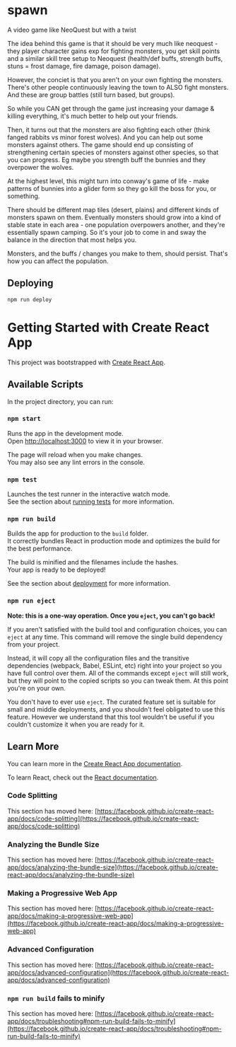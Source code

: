 # spawn
A video game like NeoQuest but with a twist


The idea behind this game is that it should be very much like neoquest - they player character gains exp for fighting monsters, you get skill points and a similar skill tree setup to Neoquest (health/def buffs, strength buffs, stuns = frost damage, fire damage, poison damage).

However, the conciet is that you aren't on your own fighting the monsters. There's other people continuously leaving the town to ALSO fight monsters. And these are group battles (still turn based, but groups). 

So while you CAN get through the game just increasing your damage & killing everything, it's much better to help out your friends.

Then, it turns out that the monsters are also fighting each other (think fanged rabbits vs minor forest wolves). And you can help out some monsters against others. The game should end up consisting of strengthening certain species of monsters against other species, so that you can progress. Eg maybe you strength buff the bunnies and they overpower the wolves. 

At the highest level, this might turn into conway's game of life - make patterns of bunnies into a glider form so they go kill the boss for you, or something.

There should be different map tiles (desert, plains) and different kinds of monsters spawn on them. Eventually monsters should grow into a kind of stable state in each area - one population overpowers another, and they're essentially spawn camping. So it's your job to come in and sway the balance in the direction that most helps you.

Monsters, and the buffs / changes you make to them, should persist. That's how you can affect the population.

## Deploying

`npm run deploy`



# Getting Started with Create React App

This project was bootstrapped with [Create React App](https://github.com/facebook/create-react-app).

## Available Scripts

In the project directory, you can run:

### `npm start`

Runs the app in the development mode.\
Open [http://localhost:3000](http://localhost:3000) to view it in your browser.

The page will reload when you make changes.\
You may also see any lint errors in the console.

### `npm test`

Launches the test runner in the interactive watch mode.\
See the section about [running tests](https://facebook.github.io/create-react-app/docs/running-tests) for more information.

### `npm run build`

Builds the app for production to the `build` folder.\
It correctly bundles React in production mode and optimizes the build for the best performance.

The build is minified and the filenames include the hashes.\
Your app is ready to be deployed!

See the section about [deployment](https://facebook.github.io/create-react-app/docs/deployment) for more information.

### `npm run eject`

**Note: this is a one-way operation. Once you `eject`, you can't go back!**

If you aren't satisfied with the build tool and configuration choices, you can `eject` at any time. This command will remove the single build dependency from your project.

Instead, it will copy all the configuration files and the transitive dependencies (webpack, Babel, ESLint, etc) right into your project so you have full control over them. All of the commands except `eject` will still work, but they will point to the copied scripts so you can tweak them. At this point you're on your own.

You don't have to ever use `eject`. The curated feature set is suitable for small and middle deployments, and you shouldn't feel obligated to use this feature. However we understand that this tool wouldn't be useful if you couldn't customize it when you are ready for it.

## Learn More

You can learn more in the [Create React App documentation](https://facebook.github.io/create-react-app/docs/getting-started).

To learn React, check out the [React documentation](https://reactjs.org/).

### Code Splitting

This section has moved here: [https://facebook.github.io/create-react-app/docs/code-splitting](https://facebook.github.io/create-react-app/docs/code-splitting)

### Analyzing the Bundle Size

This section has moved here: [https://facebook.github.io/create-react-app/docs/analyzing-the-bundle-size](https://facebook.github.io/create-react-app/docs/analyzing-the-bundle-size)

### Making a Progressive Web App

This section has moved here: [https://facebook.github.io/create-react-app/docs/making-a-progressive-web-app](https://facebook.github.io/create-react-app/docs/making-a-progressive-web-app)

### Advanced Configuration

This section has moved here: [https://facebook.github.io/create-react-app/docs/advanced-configuration](https://facebook.github.io/create-react-app/docs/advanced-configuration)


### `npm run build` fails to minify

This section has moved here: [https://facebook.github.io/create-react-app/docs/troubleshooting#npm-run-build-fails-to-minify](https://facebook.github.io/create-react-app/docs/troubleshooting#npm-run-build-fails-to-minify)
